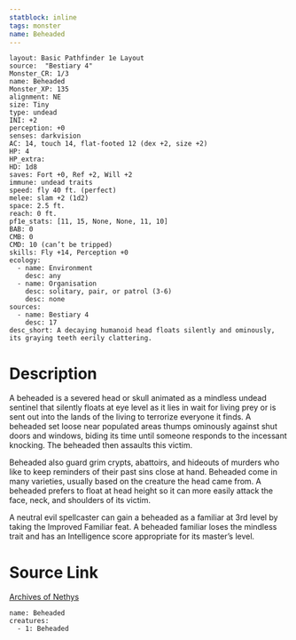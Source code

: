 ```yaml
---
statblock: inline
tags: monster
name: Beheaded
---
```

```statblock
layout: Basic Pathfinder 1e Layout
source:  "Bestiary 4"
Monster_CR: 1/3
name: Beheaded
Monster_XP: 135
alignment: NE
size: Tiny
type: undead
INI: +2
perception: +0
senses: darkvision
AC: 14, touch 14, flat-footed 12 (dex +2, size +2)
HP: 4
HP_extra: 
HD: 1d8
saves: Fort +0, Ref +2, Will +2
immune: undead traits
speed: fly 40 ft. (perfect)
melee: slam +2 (1d2)
space: 2.5 ft.
reach: 0 ft.
pf1e_stats: [11, 15, None, None, 11, 10]
BAB: 0
CMB: 0
CMD: 10 (can’t be tripped)
skills: Fly +14, Perception +0
ecology:
  - name: Environment
    desc: any
  - name: Organisation
    desc: solitary, pair, or patrol (3-6)
    desc: none
sources:
  - name: Bestiary 4
    desc: 17
desc_short: A decaying humanoid head floats silently and ominously, its graying teeth eerily clattering.
```
# Description
A beheaded is a severed head or skull animated as a mindless undead sentinel that silently floats at eye level as it lies in wait for living prey or is sent out into the lands of the living to terrorize everyone it finds. A beheaded set loose near populated areas thumps ominously against shut doors and windows, biding its time until someone responds to the incessant knocking. The beheaded then assaults this victim.

Beheaded also guard grim crypts, abattoirs, and hideouts of murders who like to keep reminders of their past sins close at hand. Beheaded come in many varieties, usually based on the creature the head came from. A beheaded prefers to float at head height so it can more easily attack the face, neck, and shoulders of its victim.

A neutral evil spellcaster can gain a beheaded as a familiar at 3rd level by taking the Improved Familiar feat. A beheaded familiar loses the mindless trait and has an Intelligence score appropriate for its master’s level.
# Source Link
[Archives of Nethys](https://aonprd.com/MonsterDisplay.aspx?ItemName=Beheaded)
```encounter-table
name: Beheaded
creatures:
  - 1: Beheaded
```
